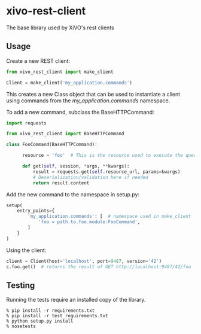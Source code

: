 xivo-rest-client
================

The base library used by XiVO's rest clients


## Usage

Create a new REST client:

```python
from xivo_rest_client import make_client

Client = make_client('my_application.commands')
```

This creates a new Class object that can be used to instantiate a client using
commands from the *my_application.commands* namespace.

To add a new command, subclass the BaseHTTPCommand:

```python
import requests

from xivo_rest_client import BaseHTTPCommand

class FooCommand(BaseHTTPCommand):

      resource = 'foo'  # This is the resource used to execute the query

      def get(self, session, *args, **kwargs):
          result = requests.get(self.resource_url, params=kwargs)
          # Deserialization/validation here if needed
          return result.content
```

Add the new command to the namespace in setup.py:

```python
setup(
    entry_points={
        'my_application.commands': [  # namespace used in make_client
            'foo = path.to.foo.module:FooCommand',
        ]
    }
)
```

Using the client:

```python
client = Client(host='localhost', port=9487, version='42')
c.foo.get()  # returns the result of GET http://localhost:9487/42/foo
```

## Testing

Running the tests require an installed copy of the library.

```
% pip install -r requirements.txt
% pip install -r test_requirements.txt
% python setup.py install
% nosetests
```
